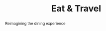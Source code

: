 ---
layout: portfolio_post
categories: portfolio
title: Eat & Travel
tags: Web
image_folder: img_eatandtravel
abstract: Reimagining the dining experience
---